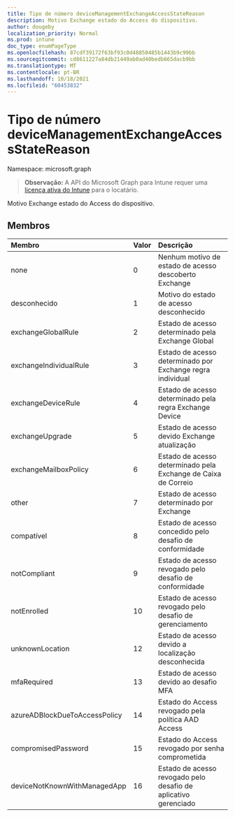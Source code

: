 ```yaml
---
title: Tipo de número deviceManagementExchangeAccessStateReason
description: Motivo Exchange estado do Access do dispositivo.
author: dougeby
localization_priority: Normal
ms.prod: intune
doc_type: enumPageType
ms.openlocfilehash: 87cdf39172f63bf93c0d48850485b1443b9c99bb
ms.sourcegitcommit: cd8611227a84db21449ab0ad40bedb665dacb9bb
ms.translationtype: MT
ms.contentlocale: pt-BR
ms.lasthandoff: 10/18/2021
ms.locfileid: "60453832"
---
```

# <a name="devicemanagementexchangeaccessstatereason-enum-type"></a>Tipo de número deviceManagementExchangeAccessStateReason

Namespace: microsoft.graph

> **Observação:** A API do Microsoft Graph para Intune requer uma [licença ativa do Intune](https://go.microsoft.com/fwlink/?linkid=839381) para o locatário.

Motivo Exchange estado do Access do dispositivo.

## <a name="members"></a>Membros
|Membro|Valor|Descrição|
|:---|:---|:---|
|none|0|Nenhum motivo de estado de acesso descoberto Exchange|
|desconhecido|1|Motivo do estado de acesso desconhecido|
|exchangeGlobalRule|2|Estado de acesso determinado pela Exchange Global|
|exchangeIndividualRule|3|Estado de acesso determinado por Exchange regra individual|
|exchangeDeviceRule|4 |Estado de acesso determinado pela regra Exchange Device|
|exchangeUpgrade|5|Estado de acesso devido Exchange atualização|
|exchangeMailboxPolicy|6 |Estado de acesso determinado pela Exchange de Caixa de Correio|
|other|7 |Estado de acesso determinado por Exchange|
|compatível|8 |Estado de acesso concedido pelo desafio de conformidade|
|notCompliant|9 |Estado de acesso revogado pelo desafio de conformidade|
|notEnrolled|10 |Estado de acesso revogado pelo desafio de gerenciamento|
|unknownLocation|12 |Estado de acesso devido a localização desconhecida|
|mfaRequired|13|Estado de acesso devido ao desafio MFA|
|azureADBlockDueToAccessPolicy|14 |Estado do Access revogado pela política AAD Access|
|compromisedPassword|15 |Estado do Access revogado por senha comprometida|
|deviceNotKnownWithManagedApp|16|Estado de acesso revogado pelo desafio de aplicativo gerenciado|




